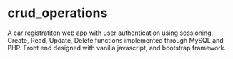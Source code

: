 # crud_operations

A car registratiton web app with user authentication using sessioning.
Create, Read, Update, Delete functions implemented through MySQL and PHP.
Front end designed with vanilla javascript, and bootstrap framework.
